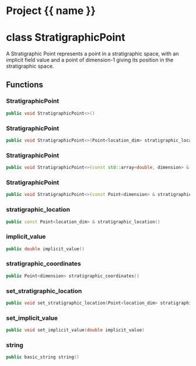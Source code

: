 <script setup>
import {useRoute} from 'vitepress'
const {path} = useRoute()
const tokens = path.split('/')
const words = tokens[2].split('-');
for (let i = 0; i < words.length; i++) {
    words[i] = words[i].charAt(0).toUpperCase() + words[i].slice(1);
    words[i] = words[i].replace('geode', 'Geode')
}
const name = words.join('-');
</script>
# Project {{ name }}

# class StratigraphicPoint


 A Stratigraphic Point represents a point in a stratigraphic space, with an implicit field value and a point of dimension-1 giving its position in the stratigraphic space.



## Functions

### StratigraphicPoint

```cpp
public void StratigraphicPoint<>()
```


### StratigraphicPoint

```cpp
public void StratigraphicPoint<>(Point<location_dim> stratigraphic_location, double implicit_value)
```


### StratigraphicPoint

```cpp
public void StratigraphicPoint<>(const std::array<double, dimension> & values)
```


### StratigraphicPoint

```cpp
public void StratigraphicPoint<>(const Point<dimension> & stratigraphic_coordinates)
```


### stratigraphic_location

```cpp
public const Point<location_dim> & stratigraphic_location()
```


### implicit_value

```cpp
public double implicit_value()
```


### stratigraphic_coordinates

```cpp
public Point<dimension> stratigraphic_coordinates()
```


### set_stratigraphic_location

```cpp
public void set_stratigraphic_location(Point<location_dim> stratigraphic_location)
```


### set_implicit_value

```cpp
public void set_implicit_value(double implicit_value)
```


### string

```cpp
public basic_string string()
```




